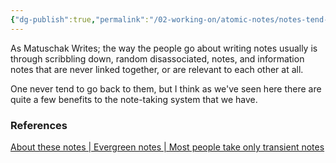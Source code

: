 ```yaml
---
{"dg-publish":true,"permalink":"/02-working-on/atomic-notes/notes-tend-to-be-transient/","title":"Notes tend to be transient","noteIcon":"","created":"Tuesday, December 19th 2023, 3:52:06 am","updated":"2024-02-15T19:08:16.739+01:00"}
---
```



As Matuschak Writes; the way the people go about writing notes usually is through scribbling down, random disassociated, notes, and information notes that are never linked together, or are relevant to each other at all.

One never tend to go back to them, but I think as we've seen here there are quite a few benefits to the note-taking system that we have.


### References
[About these notes | Evergreen notes | Most people take only transient notes](https://notes.andymatuschak.org/About_these_notes?stackedNotes=z5E5QawiXCMbtNtupvxeoEX&stackedNotes=zKGjQtsTKgscAoq271ZzKqw)



